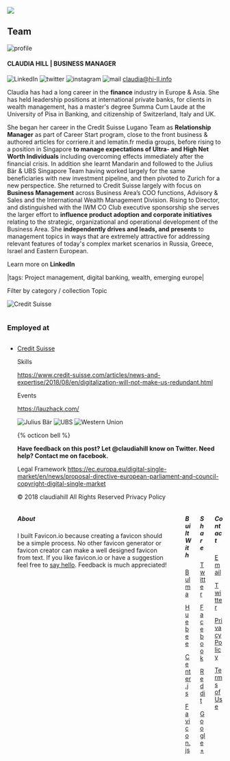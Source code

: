 ![](https://lh5.googleusercontent.com/DzlelJaIl1U-qqxZQawP1qKkyALsNMmnrptWpDYBqRQBeJxR0fQzql5aK_0=w2400)
## Team
![profile](https://lh6.googleusercontent.com/Sgnp1O_TtQZBTkORCtzgIiSH2lAnvTowgMerMSx0J5hZPZDe_cqcxaMhte8=w2400)
#### CLAUDIA HILL | BUSINESS MANAGER 
![LinkedIn](https://lh5.googleusercontent.com/-bTfap3my7W4NXJgh20bQin-Q3W1PGUS-xuw5B3PuuRjoG5Ov8khzqiSfvs=w50)
![twitter](https://lh5.googleusercontent.com/a22yI-6dVlUoNbGd1_PYNa9lvKpaYWYD_AxYHaE5W7Ry1nnXi4L9ldV6qk8=w50)
![instagram](https://lh5.googleusercontent.com/n777S_0bN5E_hMmetDXC2vgMCEe1Y-fE0-xmmxUIr2noRm_YjkHLwjYWv-I=w50) 
![mail](https://lh6.googleusercontent.com/Qhi7XFcsQ_j4x8V_HaOdsyESNTDSYk5QaAxXGB4tzHGkV8hjBnW5ik63miQ=w50)
<i class="left bowtie-icon bowtie-mail-message"></i>
<span class="right" id="email-address">claudia@hi-ll.info</span>

Claudia has had a long career in the **finance** industry in Europe & Asia. She has held leadership positions at international private banks, for clients in wealth management, has a master's degree Summa Cum Laude at the University of Pisa in Banking, and citizenship of 
Switzerland, Italy and UK.

She began her career in the Credit Suisse Lugano Team as **Relationship Manager** as part of Career Start program, close to the front business & authored articles for corriere.it and lematin.fr media groups, before rising to a position in Singapore **to manage expectations of Ultra- and High Net Worth Individuals** including overcoming effects immediately after the financial crisis. In addition she learnt Mandarin and followed to the Julius Bär & UBS Singapore Team having worked largely for the same beneficiaries with new investment pipeline, and then pivoted to Zurich for a new perspectice. She returned to Credit Suisse largely with focus on **Business Management** across Business Area’s COO functions, Advisory & Sales and the International Wealth Management Division. Rising to Director, and distinguished with the IWM CO Club executive sponsorship she serves the larger effort to **influence product adoption and corporate initiatives** relating to the strategic, organizational and operational development of the Business Area. She **independently drives and leads, and presents** to management topics in ways that are extremely attractive for addressing relevant features of today's complex market scenarios in Russia, Greece, Israel and Eastern European.

Learn more on  **LinkedIn**

|tags: Project management, digital banking, wealth, emerging europe|

Filter by category / collection
Topic

![Credit Suisse](https://media.licdn.com/dms/image/C4D0BAQHeKEVElO-A3Q/company-logo_400_400/0?e=1544659200&v=beta&t=0miG5O3W0_PkCoX4oBCqkUED-uR_9NhWlqOwr50NrG8=w40)
<div class="row">
	<div class="large-12 columns">
		<h3>Employed at</h3>
	</div>
	<div class="large-6 columns">
	<ul class="accordion" data-accordion data-allow-all-closed="true">
		<li class="accordion-item" data-accordion-item>
			<a href="#" class="accordion-title">Credit Suisse</a>
			<div class="accordion-content" data-tab-content>
      <p>Skills</p>
			</div>
    </li>

https://www.credit-suisse.com/articles/news-and-expertise/2018/08/en/digitalization-will-not-make-us-redundant.html

Events

https://lauzhack.com/

![Julius Bär](https://media.licdn.com/dms/image/C4E0BAQGTAN4g-27J2w/company-logo_400_400/0?e=1544659200&v=beta&t=WvV3uuYqJXSZosC8kx6tc0bAjJ4DCtUWdhNoElFXJNc=w40)
![UBS](https://media.licdn.com/dms/image/C4D0BAQE2myS7fLS2Tw/company-logo_400_400/0?e=1544659200&v=beta&t=Xu9y0YFNkwGe6ixi5pYNEL2_Nz-wck46uttjJ3gSbhM=w2400)
![Western Union](https://media.licdn.com/dms/image/C4E0BAQGq3mdM2j4Omw/company-logo_400_400/0?e=1544659200&v=beta&t=Udki1u3uU2TQwkBbo_wMQ9xjtrVvg1f7WtZvPqm50DQ=w40)

<!-- svg jekyll helper -->
{% octicon bell %}

**Have feedback on this post? Let @claudiahill know on Twitter.
Need help? Contact me on facebook.**

Legal Framework
https://ec.europa.eu/digital-single-market/en/news/proposal-directive-european-parliament-and-council-copyright-digital-single-market

© 2018 claudiahill  All Rights Reserved  Privacy Policy

<div class="columns"> <div class="column is-5"> <div class="content"> <h5 class="title is-5">About</h5> <p>I built Favicon.io because creating a favicon should be a simple process. No other favicon generator or favicon creator can make a well designed favicon from text. If you like favicon.io or have a suggestion feel free to <a href="https://twitter.com/johnsorrentino" target="_blank">say hello</a>. Feedback is much appreciated!</p> </div> </div> <div class="column is-1"></div> <div class="column is-2"> <div class="content"> <h5 class="title is-5">Built With</h5> <p> <a href="https://bulma.io/" target="_blank">Bulma</a> </p> <p> <a href="http://huebee.buzz/" target="_blank">Huebee</a> </p> <p> <a href="https://github.com/johnsorrentino/center.js" target="_blank">Center.js</a> </p> <p> <a href="https://github.com/johnsorrentino/favicon.js" target="_blank">Favicon.js</a> </p> </div> </div> <div class="column is-2"> <div class="content"> <h5 class="title is-5">Share</h5> <p><a href="https://twitter.com/intent/tweet?text=Favicon.io: design, generate, and download a minimal favicon for your website&amp;url=https://favicon.io&amp;via=johnsorrentino" target="_blank"> <span class="icon"><i class="fa fa-twitter"></i></span> <span>Twitter</span> </a></p> <p><a href="https://www.facebook.com/sharer/sharer.php?u=https://favicon.io" target="_blank"> <span class="icon"><i class="fa fa-facebook"></i></span> <span>Facebook</span> </a></p> <p><a href="//www.reddit.com/submit?url=https://favicon.io" target="_blank"> <span class="icon"><i class="fa fa-reddit"></i></span> <span>Reddit</span> </a></p> <p><a href="http://plus.google.com/share?url=https://favicon.io" target="_blank"> <span class="icon"><i class="fa fa-google"></i></span> <span>Google+</span> </a></p> </div> </div> <div class="column is-2"> <div class="content"> <h5 class="title is-5">Contact</h5> <p> <a href="mailto:admin@favicon.io">Email</a> </p> <p> <a href="https://twitter.com/johnsorrentino" target="_blank">Twitter</a> </p> <p> <a href="/privacy-policy">Privacy Policy</a> </p> <p> <a href="/terms-of-use">Terms of Use</a> </p> </div> </div> </div>
